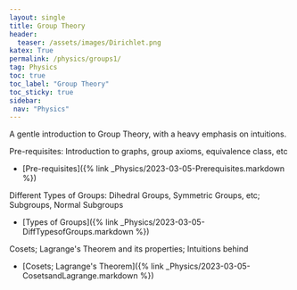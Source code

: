 ```yaml
---
layout: single
title: Group Theory 
header:
  teaser: /assets/images/Dirichlet.png
katex: True
permalink: /physics/groups1/
tag: Physics
toc: true
toc_label: "Group Theory"
toc_sticky: true
sidebar:
 nav: "Physics"
---
```


A gentle introduction to Group Theory, with a heavy emphasis on intuitions.


Pre-requisites: Introduction to graphs, group axioms, equivalence class, etc
 - [Pre-requisites]({% link _Physics/2023-03-05-Prerequisites.markdown %})

Different Types of Groups: Dihedral Groups, Symmetric Groups, etc; Subgroups, Normal Subgroups
 - [Types of Groups]({% link _Physics/2023-03-05-DiffTypesofGroups.markdown %})

Cosets; Lagrange's Theorem and its properties; Intuitions behind
 - [Cosets; Lagrange's Theorem]({% link _Physics/2023-03-05-CosetsandLagrange.markdown %})

